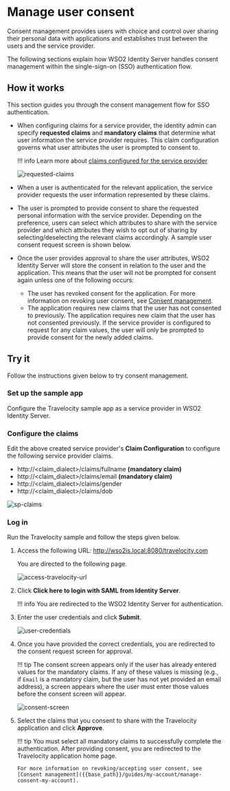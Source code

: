 # Manage user consent

Consent management provides users with choice and control over sharing
their personal data with applications and establishes trust between the users and the
service provider.

The following sections explain how WSO2 Identity
Server handles consent management within the single-sign-on (SSO)
authentication flow.

## How it works

This section guides you through the consent management flow for SSO
authentication.

-  When configuring claims for a service provider, the identity admin can specify **requested claims** and **mandatory claims** that determine what user information the service provider requires. This claim configuration governs what user attributes the user is prompted to consent to.

    !!! info
        Learn more about [claims configured for the service provider]({{base_path}}/guides/applications/configure-claims-for-sp/)

    ![requested-claims]({{base_path}}/assets/img/guides/requested-claims.png)

-  When a user is authenticated for the relevant application, the service provider requests the user information represented by these claims.
-  The user is prompted to provide consent to share the requested personal information with the service provider. Depending on the preference, users can select which attributes to share with the service provider and which attributes they wish to opt out of sharing by selecting/deselecting the relevant claims accordingly. A sample user consent request screen is shown below.
-  Once the user provides approval to share the user attributes, WSO2 Identity Server will store the consent in relation to the user and the application. This means that the user will not be prompted for consent again unless one of the following occurs:
    - The user has revoked consent for the application. For more information on revoking user consent, see [Consent management]({{base_path}}/guides/my-account/manage-consent-my-account).
    - The application requires new claims that the user has not consented to previously. The application requires new claim that the user has not consented previously. If the service provider is configured to request for any claim values, the user will only be prompted to provide consent for the newly added claims.

## Try it

Follow the instructions given below to try consent management.

### Set up the sample app

Configure the Travelocity sample app as a service provider in WSO2 Identity Server.

### Configure the claims

Edit the above created service provider's **Claim Configuration** to configure the following service provider claims.

- http://<claim\_dialect\>/claims/fullname **(mandatory claim)**
- http://<claim\_dialect\>/claims/email **(mandatory claim)**
- http://<claim\_dialect\>/claims/gender
- http://<claim\_dialect\>/claims/dob

![sp-claims]({{base_path}}/assets/img/guides/sp-claims.png)

### Log in

Run the Travelocity sample and follow the steps given below.

1.  Access the following URL: <http://wso2is.local:8080/travelocity.com>

    You are directed to the following page.  

    ![access-travelocity-url]({{base_path}}/assets/img/guides/access-travelocity-url.png)

2.  Click **Click here to login with SAML from Identity Server**. 

    !!! info
        You are redirected to the WSO2 Identity Server for authentication.

3.  Enter the user credentials and click **Submit**.

    ![user-credentials]({{base_path}}/assets/img/guides/register-now-option.png)  

4.  Once you have provided the correct credentials, you are redirected to the consent request screen for approval.  

    !!! tip
        The consent screen appears only if the user has already entered values for the mandatory claims. If any of these values is missing (e.g., if `Email` is a mandatory claim, but the user has not yet provided an email address), a screen appears where the user must enter those values before the consent screen will appear.

    ![consent-screen]({{base_path}}/assets/img/guides/consent-screen.png)

6.  Select the claims that you consent to share with the Travelocity
    application and click **Approve**.

    !!! tip
        You must select all mandatory claims to successfully complete the authentication. After providing consent, you are redirected to the Travelocity application home page.

        For more information on revoking/accepting user consent, see [Consent management]({{base_path}}/guides/my-account/manage-consent-my-account).